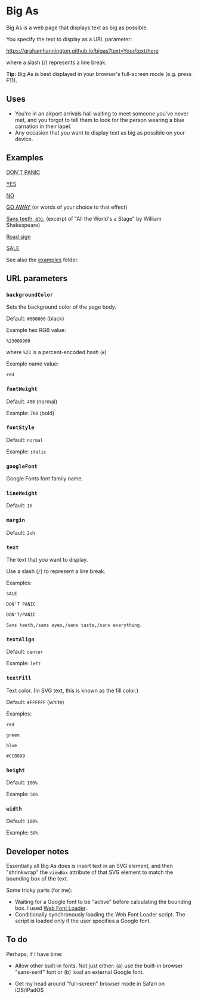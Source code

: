 # Big As

Big As is a web page that displays text as big as possible.

You specify the text to display as a URL parameter:

https://grahamhannington.github.io/bigas?text=Your/text/here

where a slash (/) represents a line break.

**Tip:** Big As is best displayed in your browser's full-screen mode (e.g. press F11).

## Uses

- You're in an airport arrivals hall waiting to meet someone you've never met, and you forgot to tell them to look for the person wearing a blue carnation in their lapel.
- Any occasion that you want to display text as big as possible on your device.

## Examples

[DON'T PANIC](https://grahamhannington.github.io/bigas?text=DON%27T/PANIC&googleFont=Bungee%20Inline&backgroundColor=%23336633)

[YES](https://grahamhannington.github.io/bigas/?text=YES&fontWeight=700&backgroundColor=green)

[NO](https://grahamhannington.github.io/bigas/?text=NO&fontWeight=700&backgroundColor=red)

[GO AWAY](https://grahamhannington.github.io/bigas/?fontWeight=700&backgroundColor=red&text=GO/AWAY) (or words of your choice to that effect)

[Sans teeth, etc.](https://grahamhannington.github.io/bigas?text=Sans%20teeth,/sans%20eyes,/sans%20taste,/sans%20everything.&textAlign=left) (excerpt of "All the World's a Stage" by William Shakespeare)

[Road sign](https://grahamhannington.github.io/bigas?text=Turn%20right/onto/Hamersley%20Road&googleFont=Overpass&backgroundColor=%23305441&textAlign=left)

[SALE](https://grahamhannington.github.io/bigas?text=SALE&backgroundColor=red)

See also the [examples](./examples) folder.

## URL parameters

### `backgroundColor`

Sets the background color of the page body.

Default: `#000000` (black)

Example hex RGB value:

`%23009900`

where `%23` is a percent-encoded hash (`#`)

Example name value:

`red`

### `fontWeight`

Default: `400` (normal)

Example: `700` (bold)

### `fontStyle`

Default: `normal`

Example: `italic`

### `googleFont`

Google Fonts font family name.

### `lineHeight`

Default: `16`

### `margin`

Default: `2vh`

### `text`

The text that you want to display.

Use a slash (`/`) to represent a line break.

Examples:

`SALE`

`DON'T PANIC`

`DON'T/PANIC`

`Sans teeth,/sans eyes,/sans taste,/sans everything.`


### `textAlign`

Default: `center`

Example: `left`

### `textFill`

Text color. (In SVG text, this is known as the fill color.)

Default: `#FFFFFF` (white)

Examples:

`red`

`green`

`blue`

`#CC8899`

### `height`

Default: `100%`

Example: `50%`

### `width`

Default: `100%`

Example: `50%`

## Developer notes

Essentially all Big As does is insert text in an SVG element, and then "shrinkwrap" the `viewBox` attribute of that SVG element to match the bounding box of the text.

Some tricky parts (for me):

-   Waiting for a Google font to be "active" before calculating the bounding box. I used [Web Font Loader](https://github.com/typekit/webfontloader).
-   Conditionally synchronously loading the Web Font Loader script. The script is loaded only if the user specifies a Google font.

## To do

Perhaps, if I have time:

-   Allow other built-in fonts. Not just either: (a) use the built-in browser "sans-serif" font or (b) load an external Google font.

-   Get my head around "full-screen" browser mode in Safari on iOS/iPadOS